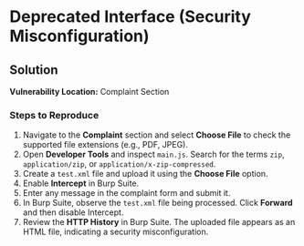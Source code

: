 # Deprecated Interface (Security Misconfiguration)

## Solution

**Vulnerability Location:** Complaint Section  

### Steps to Reproduce

1. Navigate to the **Complaint** section and select **Choose File** to check the supported file extensions (e.g., PDF, JPEG).  
2. Open **Developer Tools** and inspect `main.js`. Search for the terms `zip`, `application/zip`, or `application/x-zip-compressed`.  
3. Create a `test.xml` file and upload it using the **Choose File** option.  
4. Enable **Intercept** in Burp Suite.  
5. Enter any message in the complaint form and submit it.  
6. In Burp Suite, observe the `test.xml` file being processed. Click **Forward** and then disable Intercept.  
7. Review the **HTTP History** in Burp Suite. The uploaded file appears as an HTML file, indicating a security misconfiguration.  

